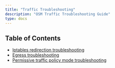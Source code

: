 ```yaml
---
title: "Traffic Troubleshooting"
description: "OSM Traffic Troubleshooting Guide"
type: docs
---
```


## Table of Contents
- [Iptables redirection troubleshooting](./iptables_redirection.md)
- [Egress troubleshooting](./egress.md)
- [Permissive traffic policy mode troubleshooting](./permissive_traffic_policy_mode.md)